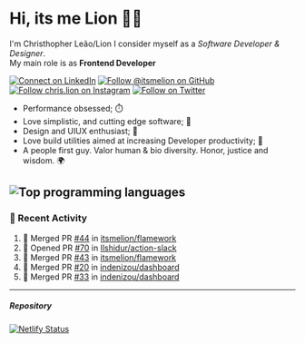 # Hi, its me Lion 👋🦁

I'm Christhopher Leão/Lion
I consider myself as a _Software Developer & Designer_.<br/>My main role is as <b>Frontend Developer</b>
<br />

[![Connect on LinkedIn](https://img.shields.io/badge/--linkedin?label=LinkedIn&logo=LinkedIn&style=social)](https://www.linkedin.com/in/chrislion)
[![Follow @itsmelion on GitHub](https://img.shields.io/github/followers/itsmelion?label=follow%20%40itsmeLion&style=social)](https://github.com/itsmelion)
[![Follow chris.lion on Instagram](https://img.shields.io/badge/--instagram?label=@chris.lion&logo=Instagram&style=social)](https://instagram.com/chris.lion)
[![Follow on Twitter](https://img.shields.io/badge/--twitter?label=@ChrisLion_me&logo=Twitter&style=social)](https://twitter.com/chrislion_me)

- Performance obsessed; ⏱️
- Love simplistic, and cutting edge software; 📆
- Design and UIUX enthusiast; 🎨
- Love build utilities aimed at increasing Developer productivity; 🧰
- A people first guy. Valor human & bio diversity. Honor, justice and wisdom. 🌍

![Top programming languages](https://github-readme-stats.vercel.app/api/top-langs/?username=itsmelion&hide=php)
---
### 📰 Recent Activity

<!--START_SECTION:activity-->
1. 🎉 Merged PR [#44](https://github.com//itsmelion/flamework/pull/44) in [itsmelion/flamework](https://github.com//itsmelion/flamework)
2. 💪 Opened PR [#70](https://github.com//Ilshidur/action-slack/pull/70) in [Ilshidur/action-slack](https://github.com//Ilshidur/action-slack)
3. 🎉 Merged PR [#43](https://github.com//itsmelion/flamework/pull/43) in [itsmelion/flamework](https://github.com//itsmelion/flamework)
4. 🎉 Merged PR [#20](https://github.com//indenizou/dashboard/pull/20) in [indenizou/dashboard](https://github.com//indenizou/dashboard)
5. 🎉 Merged PR [#33](https://github.com//indenizou/dashboard/pull/33) in [indenizou/dashboard](https://github.com//indenizou/dashboard)
<!--END_SECTION:activity-->

___

##### Repository
[![Netlify Status](https://api.netlify.com/api/v1/badges/9e2e6136-1ab9-42fc-8d4e-188512d5d841/deploy-status)](https://app.netlify.com/sites/lion-portfolio/deploys)

